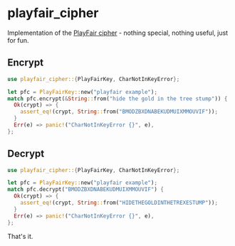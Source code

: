 # playfair_cipher
Implementation of the [PlayFair cipher](https://en.wikipedia.org/wiki/Playfair_cipher) - nothing special, nothing useful, just for fun. 


## Encrypt

```rust
use playfair_cipher::{PlayFairKey, CharNotInKeyError};

let pfc = PlayFairKey::new("playfair example");
match pfc.encrypt(&String::from("hide the gold in the tree stump")) {
  Ok(crypt) => {
    assert_eq!(crypt, String::from("BMODZBXDNABEKUDMUIXMMOUVIF"));
  }
  Err(e) => panic!("CharNotInKeyError {}", e),
};
```

## Decrypt

```rust
use playfair_cipher::{PlayFairKey, CharNotInKeyError};

let pfc = PlayFairKey::new("playfair example");
match pfc.decrypt("BMODZBXDNABEKUDMUIXMMOUVIF") {
  Ok(crypt) => {
    assert_eq!(crypt, String::from("HIDETHEGOLDINTHETREXESTUMP"));
  }
  Err(e) => panic!("CharNotInKeyError {}", e),
};
```

That's it.

